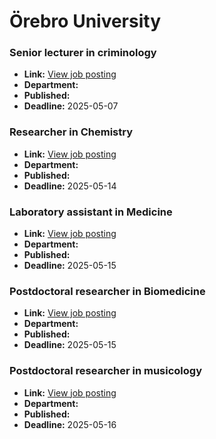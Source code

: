# Örebro University

### Senior lecturer in criminology
- **Link:** [View job posting](https://www.oru.se/english/career/available-positions/job/?jid=20250099)
- **Department:** 
- **Published:** 
- **Deadline:** 2025-05-07

### Researcher in Chemistry
- **Link:** [View job posting](https://www.oru.se/english/career/available-positions/job/?jid=20250117)
- **Department:** 
- **Published:** 
- **Deadline:** 2025-05-14

### Laboratory assistant in Medicine
- **Link:** [View job posting](https://www.oru.se/english/career/available-positions/job/?jid=20250115)
- **Department:** 
- **Published:** 
- **Deadline:** 2025-05-15

### Postdoctoral researcher in Biomedicine
- **Link:** [View job posting](https://www.oru.se/english/career/available-positions/job/?jid=20250078)
- **Department:** 
- **Published:** 
- **Deadline:** 2025-05-15

### Postdoctoral researcher in musicology
- **Link:** [View job posting](https://www.oru.se/english/career/available-positions/job/?jid=20250112)
- **Department:** 
- **Published:** 
- **Deadline:** 2025-05-16

